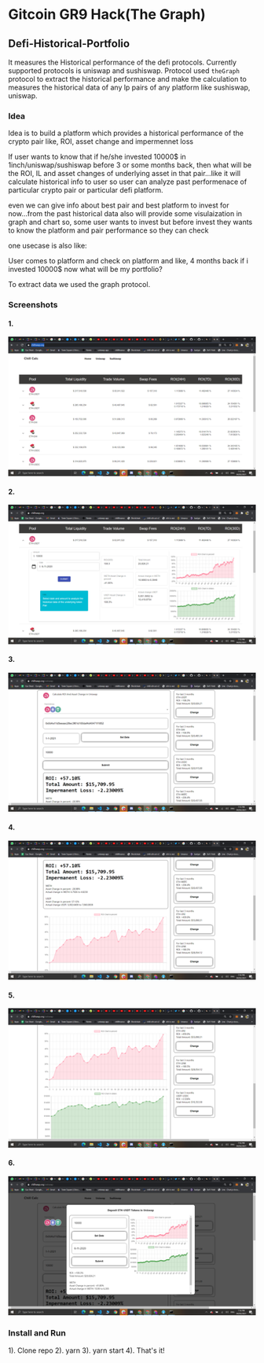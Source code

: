 # Gitcoin GR9 Hack(The Graph)

## Defi-Historical-Portfolio

It measures the Historical performance of the defi protocols.
Currently supported protocols is uniswap and sushiswap.
Protocol used `theGraph` protocol to extract the historical performance and make the calculation to measures the historical data of any lp pairs of any platform like sushiswap, uniswap.

### Idea
Idea is to build a platform which provides a historical performance of the crypto pair
like, ROI, asset change and impermennet loss 

If user wants to know that if he/she invested 10000$ in 1inch/uniswap/sushiswap before 3 or some months back, then what will be the ROI, IL and asset changes of underlying asset in that pair...like it will calculate historical info to user so user can analyze past performenace of particular crypto pair or particular defi platform.

even we can give info about best pair and best platform to invest for now...from the past historical data
also will provide some visulaization in graph and chart
so, some user wants to invest but before invest they wants to know the platform and pair performance so they can check

one usecase is also like:

User comes to platform and check on platform 
and like, 4 months back if i invested 10000$
now what will be my portfolio?

To extract data we used the graph protocol.

### Screenshots

#### 1. 
![1](Screenshots/Screenshot1.png)
#### 2. 
![2](Screenshots/Screenshot2.png)
#### 3. 
![3](Screenshots/Screenshot3.png)
#### 4. 
![4](Screenshots/Screenshot4.png)
#### 5. 
![5](Screenshots/Screenshot5.png)
#### 6. 
![6](Screenshots/Screenshot6.png)

### Install and Run

1). Clone repo
2). yarn
3). yarn start
4). That's it!




